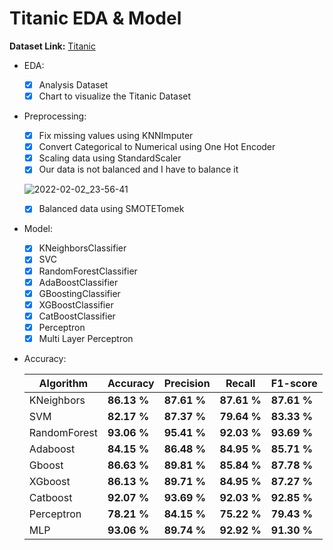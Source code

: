 # Titanic EDA & Model

  **Dataset Link:** [Titanic](https://www.kaggle.com/c/titanic/data?select=train.csv)

  - EDA:
    - [x]  Analysis Dataset
    - [x]  Chart to visualize the Titanic Dataset

  - Preprocessing:
  
    - [x]  Fix missing values using KNNImputer
    - [x]  Convert Categorical to Numerical using One Hot Encoder
    - [x]  Scaling data using StandardScaler
    - [x]  Our data is not balanced and I have to balance it
    
    ![2022-02-02_23-56-41](https://user-images.githubusercontent.com/88143329/152232085-5f061c42-2ba2-4124-b8a8-6c2313b5f834.png)
    
    - [x] Balanced data using SMOTETomek

  - Model:

    - [x]  KNeighborsClassifier
    - [x]  SVC
    - [x]  RandomForestClassifier
    - [x]  AdaBoostClassifier
    - [x]  GBoostingClassifier
    - [x]  XGBoostClassifier
    - [x]  CatBoostClassifier
    - [x]  Perceptron
    - [x]  Multi Layer Perceptron

  - Accuracy:

    Algorithm | Accuracy | Precision | Recall | F1-score |
    ------------- | ------------- | ------------- | ------------- | ------------- |
    KNeighbors | **86.13 %** | **87.61 %** | **87.61 %**  | **87.61 %** | 
    SVM | **82.17 %** | **87.37 %** | **79.64 %**  | **83.33 %** |
    RandomForest | **93.06 %** | **95.41 %** | **92.03 %**  | **93.69 %** |
    Adaboost | **84.15 %** | **86.48 %** | **84.95 %**  | **85.71 %** |
    Gboost | **86.63 %** | **89.81 %** | **85.84 %**  | **87.78 %** |
    XGboost | **86.13 %** | **89.71 %** | **84.95 %**  | **87.27 %** |
    Catboost | **92.07 %** | **93.69 %** | **92.03 %**  | **92.85 %** |
    Perceptron | **78.21 %** | **84.15 %** | **75.22 %**  | **79.43 %** |
    MLP | **93.06 %** | **89.74 %** | **92.92 %**  | **91.30 %** |
    

